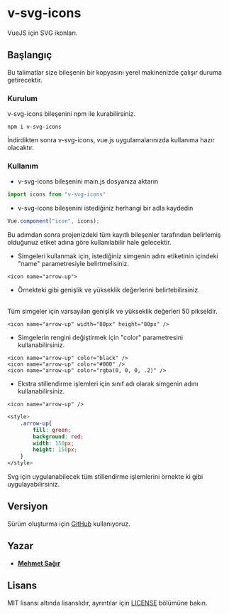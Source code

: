 # v-svg-icons
VueJS için SVG ikonları. <br>

## Başlangıç
Bu talimatlar size bileşenin bir kopyasını yerel makinenizde çalışır duruma getirecektir.

### Kurulum

v-svg-icons bileşenini npm ile kurabilirsiniz.

``` 
npm i v-svg-icons
```

İndirdikten sonra v-svg-icons, vue.js uygulamalarınızda kullanıma hazır olacaktır.

### Kullanım

* v-svg-icons bileşenini main.js dosyanıza aktarın
```js
import icons from "v-svg-icons"
```

* v-svg-icons bileşenini istediğiniz herhangi bir adla kaydedin
```js
Vue.component("icon", icons);
```

Bu adımdan sonra projenizdeki tüm kayıtlı bileşenler tarafından belirlemiş olduğunuz etiket adına göre kullanılabilir hale gelecektir.

* Simgeleri kullanmak için, istediğiniz simgenin adını <icon name = "" /> etiketinin içindeki "name" parametresiyle belirtmelisiniz.

```vue
<icon name="arrow-up">
```

* Örnekteki gibi genişlik ve yükseklik değerlerini belirtebilirsiniz.
<br>
Tüm simgeler için varsayılan genişlik ve yükseklik değerleri 50 pikseldir.

```vue
<icon name="arrow-up" width="80px" height="80px" />
```

* Simgelerin rengini değiştirmek için "color" parametresini kullanabilirsiniz.
```vue
<icon name="arrow-up" color="black" />
<icon name="arrow-up" color="#000" />
<icon name="arrow-up" color="rgba(0, 0, 0, .2)" />
```

* Ekstra stillendirme işlemleri için sınıf adı olarak simgenin adını kullanabilirsiniz.

```vue
<icon name="arrow-up" />
```
```css
<style>
    .arrow-up{
        fill: green;
        background: red;
        width: 150px;
        height: 150px;
    }
</style>
```
Svg için uygulanabilecek tüm stillendirme işlemlerini örnekte ki gibi uygulayabilirsiniz.

## Versiyon
Sürüm oluşturma için [GitHub](https://github.com/mehmetsagir/v-svg-icons) kullanıyoruz.

## Yazar
* **[Mehmet Sağır](https://github.com/mehmetsagir)**

## Lisans
MIT lisansı altında lisanslıdır, ayrıntılar için [LICENSE](LICENSE) bölümüne bakın.